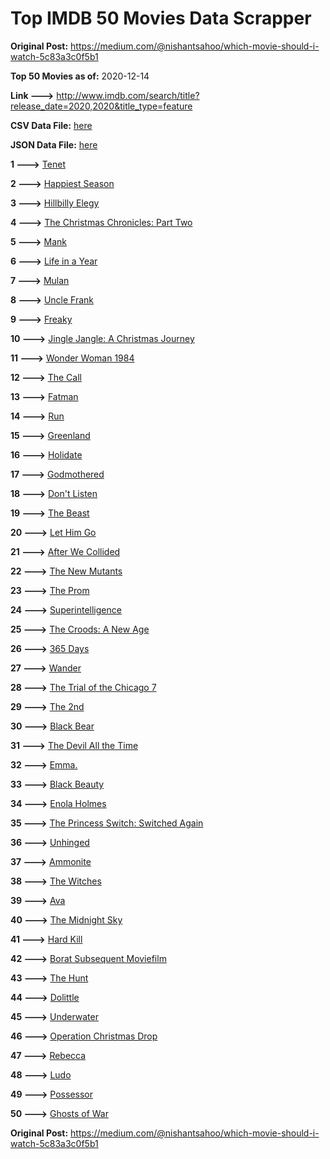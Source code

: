 # Top IMDB 50 Movies Data Scrapper

**Original Post:** https://medium.com/@nishantsahoo/which-movie-should-i-watch-5c83a3c0f5b1

**Top 50 Movies as of:** 2020-12-14

**Link --->** http://www.imdb.com/search/title?release_date=2020,2020&title_type=feature

**CSV Data File:** [here](/Data/data.csv)

**JSON Data File:** [here](/Data/data.json)

**1 --->** [Tenet](https://www.imdb.com/title/tt6723592/?ref_=adv_li_tt)

**2 --->** [Happiest Season](https://www.imdb.com/title/tt8522006/?ref_=adv_li_tt)

**3 --->** [Hillbilly Elegy](https://www.imdb.com/title/tt6772802/?ref_=adv_li_tt)

**4 --->** [The Christmas Chronicles: Part Two](https://www.imdb.com/title/tt11057644/?ref_=adv_li_tt)

**5 --->** [Mank](https://www.imdb.com/title/tt10618286/?ref_=adv_li_tt)

**6 --->** [Life in a Year](https://www.imdb.com/title/tt6598238/?ref_=adv_li_tt)

**7 --->** [Mulan](https://www.imdb.com/title/tt4566758/?ref_=adv_li_tt)

**8 --->** [Uncle Frank](https://www.imdb.com/title/tt11327514/?ref_=adv_li_tt)

**9 --->** [Freaky](https://www.imdb.com/title/tt10919380/?ref_=adv_li_tt)

**10 --->** [Jingle Jangle: A Christmas Journey](https://www.imdb.com/title/tt7736496/?ref_=adv_li_tt)

**11 --->** [Wonder Woman 1984](https://www.imdb.com/title/tt7126948/?ref_=adv_li_tt)

**12 --->** [The Call](https://www.imdb.com/title/tt10530176/?ref_=adv_li_tt)

**13 --->** [Fatman](https://www.imdb.com/title/tt10310140/?ref_=adv_li_tt)

**14 --->** [Run](https://www.imdb.com/title/tt8633478/?ref_=adv_li_tt)

**15 --->** [Greenland](https://www.imdb.com/title/tt7737786/?ref_=adv_li_tt)

**16 --->** [Holidate](https://www.imdb.com/title/tt9866072/?ref_=adv_li_tt)

**17 --->** [Godmothered](https://www.imdb.com/title/tt11681250/?ref_=adv_li_tt)

**18 --->** [Don't Listen](https://www.imdb.com/title/tt11750282/?ref_=adv_li_tt)

**19 --->** [The Beast](https://www.imdb.com/title/tt11499506/?ref_=adv_li_tt)

**20 --->** [Let Him Go](https://www.imdb.com/title/tt9340860/?ref_=adv_li_tt)

**21 --->** [After We Collided](https://www.imdb.com/title/tt10362466/?ref_=adv_li_tt)

**22 --->** [The New Mutants](https://www.imdb.com/title/tt4682266/?ref_=adv_li_tt)

**23 --->** [The Prom](https://www.imdb.com/title/tt10161886/?ref_=adv_li_tt)

**24 --->** [Superintelligence](https://www.imdb.com/title/tt7178640/?ref_=adv_li_tt)

**25 --->** [The Croods: A New Age](https://www.imdb.com/title/tt2850386/?ref_=adv_li_tt)

**26 --->** [365 Days](https://www.imdb.com/title/tt10886166/?ref_=adv_li_tt)

**27 --->** [Wander](https://www.imdb.com/title/tt9689696/?ref_=adv_li_tt)

**28 --->** [The Trial of the Chicago 7](https://www.imdb.com/title/tt1070874/?ref_=adv_li_tt)

**29 --->** [The 2nd](https://www.imdb.com/title/tt11697484/?ref_=adv_li_tt)

**30 --->** [Black Bear](https://www.imdb.com/title/tt9601220/?ref_=adv_li_tt)

**31 --->** [The Devil All the Time](https://www.imdb.com/title/tt7395114/?ref_=adv_li_tt)

**32 --->** [Emma.](https://www.imdb.com/title/tt9214832/?ref_=adv_li_tt)

**33 --->** [Black Beauty](https://www.imdb.com/title/tt8484160/?ref_=adv_li_tt)

**34 --->** [Enola Holmes](https://www.imdb.com/title/tt7846844/?ref_=adv_li_tt)

**35 --->** [The Princess Switch: Switched Again](https://www.imdb.com/title/tt11199410/?ref_=adv_li_tt)

**36 --->** [Unhinged](https://www.imdb.com/title/tt10059518/?ref_=adv_li_tt)

**37 --->** [Ammonite](https://www.imdb.com/title/tt7983894/?ref_=adv_li_tt)

**38 --->** [The Witches](https://www.imdb.com/title/tt0805647/?ref_=adv_li_tt)

**39 --->** [Ava](https://www.imdb.com/title/tt8784956/?ref_=adv_li_tt)

**40 --->** [The Midnight Sky](https://www.imdb.com/title/tt10539608/?ref_=adv_li_tt)

**41 --->** [Hard Kill](https://www.imdb.com/title/tt11656172/?ref_=adv_li_tt)

**42 --->** [Borat Subsequent Moviefilm](https://www.imdb.com/title/tt13143964/?ref_=adv_li_tt)

**43 --->** [The Hunt](https://www.imdb.com/title/tt8244784/?ref_=adv_li_tt)

**44 --->** [Dolittle](https://www.imdb.com/title/tt6673612/?ref_=adv_li_tt)

**45 --->** [Underwater](https://www.imdb.com/title/tt5774060/?ref_=adv_li_tt)

**46 --->** [Operation Christmas Drop](https://www.imdb.com/title/tt13236566/?ref_=adv_li_tt)

**47 --->** [Rebecca](https://www.imdb.com/title/tt2235695/?ref_=adv_li_tt)

**48 --->** [Ludo](https://www.imdb.com/title/tt7212754/?ref_=adv_li_tt)

**49 --->** [Possessor](https://www.imdb.com/title/tt5918982/?ref_=adv_li_tt)

**50 --->** [Ghosts of War](https://www.imdb.com/title/tt6508228/?ref_=adv_li_tt)

**Original Post:** https://medium.com/@nishantsahoo/which-movie-should-i-watch-5c83a3c0f5b1
